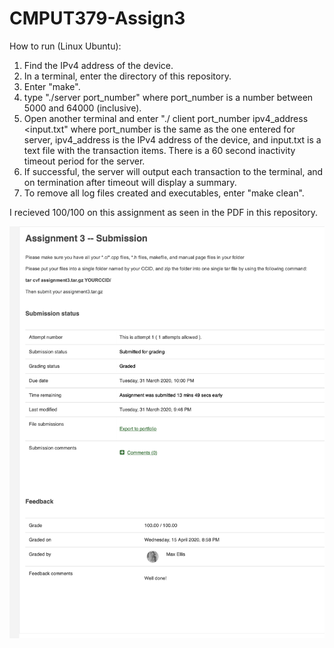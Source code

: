 # CMPUT379-Assign3

How to run (Linux Ubuntu):
  1. Find the IPv4 address of the device.
  2. In a terminal, enter the directory of this repository. 
  3. Enter "make".
  4. type "./server port_number" where port_number is a number between 5000 and 64000 (inclusive).
  5. Open another terminal and enter "./ client port_number ipv4_address <input.txt" where port_number is the same as the one entered for server, ipv4_address is the IPv4 address of the device, and input.txt is a text file with the transaction items. There is a 60 second inactivity timeout period for the server.
  6. If successful, the server will output each transaction to the terminal, and on termination after timeout will display a summary.
  7. To remove all log files created and executables, enter "make clean".

I recieved 100/100 on this assignment as seen in the PDF in this repository.

![](Assignment3Mark.png)
